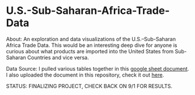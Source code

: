 # U.S.-Sub-Saharan-Africa-Trade-Data 

About: 
An exploration and data visualizations of the U.S.–Sub-Saharan Africa Trade Data. 
This would be an interesting deep dive for anyone is curious about what products are imported into the United States from Sub-Saharan Countries and vice versa. 

Data Source: 
I pulled various tables together in this [google sheet document](https://docs.google.com/spreadsheets/d/1HRXJwgBlgX5bLsdmGya69bfxb_d6h61XKywI23T4V-8/edit?usp=sharing).  
I also uploaded the document in this repository, check it out [here](https://github.com/roselinetwagiramariya/U.S.-Sub-Saharan-Africa-Trade-Data/blob/main/U.S.%E2%80%93Sub-Saharan%20Africa%20Trade%20Data.xlsx). 


STATUS: FINALIZING PROJECT, CHECK BACK ON 9/1 FOR RESULTS. 
